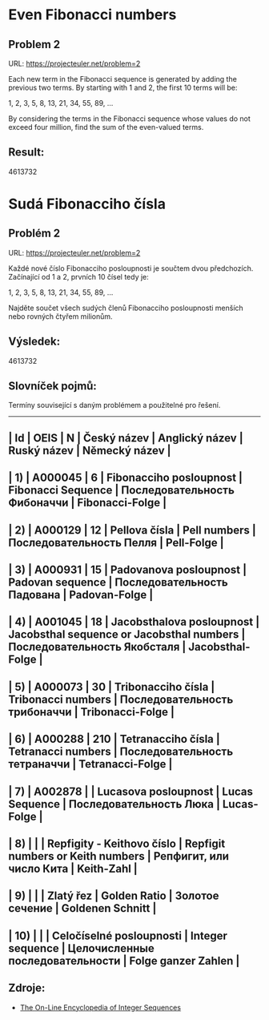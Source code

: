 Even Fibonacci numbers
================================================================================
Problem 2
--------------------------------------------------------------------------------

URL: https://projecteuler.net/problem=2

Each new term in the Fibonacci sequence is generated by adding the previous two 
terms. By starting with 1 and 2, the first 10 terms will be:

1, 2, 3, 5, 8, 13, 21, 34, 55, 89, ...

By considering the terms in the Fibonacci sequence whose values do not exceed 
four million, find the sum of the even-valued terms.

Result: 
--------------------------------------------------------------------------------
4613732

Sudá Fibonacciho čísla
================================================================================
Problém 2
--------------------------------------------------------------------------------

URL: https://projecteuler.net/problem=2

Každé nové číslo Fibonacciho posloupnosti je součtem dvou předchozích. Začínající
od 1 a 2, prvních 10 čísel tedy je:

1, 2, 3, 5, 8, 13, 21, 34, 55, 89, ...

Najděte součet všech sudých členů Fibonacciho posloupnosti menších nebo rovných 
čtyřem milionům.

Výsledek:
--------------------------------------------------------------------------------
4613732

Slovníček pojmů:
--------------------------------------------------------------------------------
Termíny související s daným problémem a použitelné pro řešení.

-------------------------------------------------------------------
| Id | OEIS | N | Český název | Anglický název | Ruský název | Německý název |
-------------------------------------------------------------------
| 1) | A000045 | 6 | Fibonacciho posloupnost | Fibonacci Sequence | Последовательность Фибоначчи | Fibonacci-Folge |
-------------------------------------------------------------------
| 2) | A000129 | 12 | Pellova čísla | Pell numbers | Последовательность Пелля | Pell-Folge |
-------------------------------------------------------------------
| 3) | A000931 | 15 | Padovanova posloupnost | Padovan sequence | Последовательность Падована | Padovan-Folge |
-------------------------------------------------------------------
| 4) | A001045 | 18 | Jacobsthalova posloupnost | Jacobsthal sequence or Jacobsthal numbers | Последовательность Якобсталя | Jacobsthal-Folge |
-------------------------------------------------------------------
| 5) | A000073 | 30 | Tribonacciho čísla | Tribonacci numbers | Последовательность трибоначчи | Tribonacci-Folge |
-------------------------------------------------------------------
| 6) | A000288 | 210 | Tetranacciho čísla | Tetranacci numbers | Последовательность тетраначчи | Tetranacci-Folge |
-------------------------------------------------------------------
| 7) | A002878 |  | Lucasova posloupnost | Lucas Sequence | Последовательность Люка | Lucas-Folge |
-------------------------------------------------------------------
| 8) |  |  | Repfigity - Keithovo číslo | Repfigit numbers or Keith numbers | Репфигит, или число Кита | Keith-Zahl |
-------------------------------------------------------------------
| 9) |  |  | Zlatý řez | Golden Ratio | Золотое сечение | Goldenen Schnitt |
-------------------------------------------------------------------
| 10) |  |  | Celočíselné posloupnosti | Integer sequence | Целочисленные последовательности | Folge ganzer Zahlen |
-------------------------------------------------------------------

Zdroje:
--------------------------------------------------------------------------------

* [The On-Line Encyclopedia of Integer Sequences](https://oeis.org)
